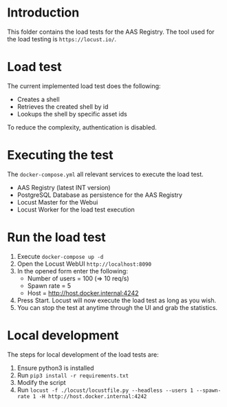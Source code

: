 # Introduction

This folder contains the load tests for the AAS Registry.
The tool used for the load testing is `https://locust.io/`.

# Load test

The current implemented load test does the following:

   - Creates a shell
   - Retrieves the created shell by id
   - Lookups the shell by specific asset ids

To reduce the complexity, authentication is disabled.

# Executing the test

The `docker-compose.yml` all relevant services to execute the load test.

   - AAS Registry (latest INT version)
   - PostgreSQL Database as persistence for the AAS Registry
   - Locust Master for the Webui
   - Locust Worker for the load test execution

# Run the load test

   1. Execute `docker-compose up -d`
   2. Open the Locust WebUI `http://localhost:8090`
   3. In the opened form enter the following:
         - Number of users = 100 (=> 10 req/s)
         - Spawn rate      = 5
         - Host            = http://host.docker.internal:4242
   4. Press Start. Locust will now execute the load test as long as you wish.
   5. You can stop the test at anytime through the UI and grab the statistics.

# Local development

The steps for local development of the load tests are:

   1. Ensure python3 is installed
   2. Run `pip3 install -r requirements.txt`
   3. Modify the script
   4. Run `locust -f ./locust/locustfile.py --headless --users 1 --spawn-rate 1 -H http://host.docker.internal:4242`
